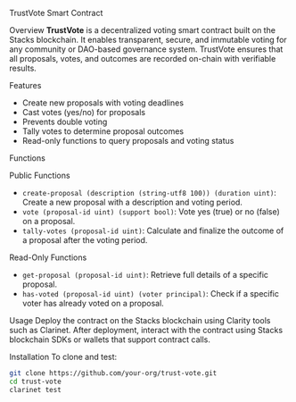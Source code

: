  TrustVote Smart Contract

 Overview
**TrustVote** is a decentralized voting smart contract built on the Stacks blockchain. It enables transparent, secure, and immutable voting for any community or DAO-based governance system. TrustVote ensures that all proposals, votes, and outcomes are recorded on-chain with verifiable results.

 Features
-  Create new proposals with voting deadlines
-  Cast votes (yes/no) for proposals
-  Prevents double voting
-  Tally votes to determine proposal outcomes
-  Read-only functions to query proposals and voting status

 Functions

 Public Functions
- `create-proposal (description (string-utf8 100)) (duration uint)`: Create a new proposal with a description and voting period.
- `vote (proposal-id uint) (support bool)`: Vote yes (true) or no (false) on a proposal.
- `tally-votes (proposal-id uint)`: Calculate and finalize the outcome of a proposal after the voting period.

 Read-Only Functions
- `get-proposal (proposal-id uint)`: Retrieve full details of a specific proposal.
- `has-voted (proposal-id uint) (voter principal)`: Check if a specific voter has already voted on a proposal.

 Usage
Deploy the contract on the Stacks blockchain using Clarity tools such as Clarinet. After deployment, interact with the contract using Stacks blockchain SDKs or wallets that support contract calls.

 Installation
To clone and test:
```bash
git clone https://github.com/your-org/trust-vote.git
cd trust-vote
clarinet test
